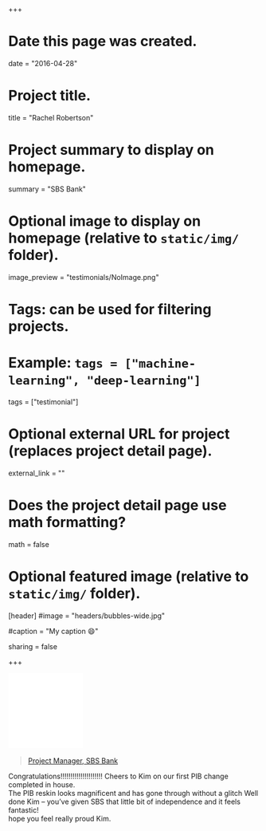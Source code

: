 +++
# Date this page was created.
date = "2016-04-28"

# Project title.
title = "Rachel Robertson"

# Project summary to display on homepage.
summary = "SBS Bank"

# Optional image to display on homepage (relative to `static/img/` folder).
image_preview = "testimonials/NoImage.png"

# Tags: can be used for filtering projects.
# Example: `tags = ["machine-learning", "deep-learning"]`
tags = ["testimonial"]

# Optional external URL for project (replaces project detail page).
external_link = ""

# Does the project detail page use math formatting?
math = false

# Optional featured image (relative to `static/img/` folder).
[header]
#image = "headers/bubbles-wide.jpg"

#caption = "My caption :smile:"

sharing = false

+++

<img class="testimonial-img-bordered" src="/img/testimonials/NoImage.png">

> [Project Manager, SBS Bank](/project/portfolio-sbs)

Congratulations!!!!!!!!!!!!!!!!!!!!! Cheers to Kim on our first PIB change completed in house.<br>
The PIB reskin looks magnificent and has gone through without a glitch Well done Kim – you’ve given SBS that little bit of independence and it feels fantastic!<br>
hope you feel really proud Kim.
